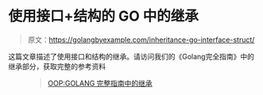 # 使用接口+结构的 GO 中的继承

> 原文：<https://golangbyexample.com/inheritance-go-interface-struct/>

这篇文章描述了使用接口和结构的继承。请访问我们的《Golang完全指南》中的继承部分，获取完整的参考资料

<figure class="wp-block-embed-wordpress wp-block-embed is-type-wp-embed is-provider-welcome-to-golang-by-example">

> [OOP:GOLANG 完整指南中的继承](https://golangbyexample.com/oop-inheritance-golang-complete/)

<iframe title="“OOP: Inheritance in GOLANG complete guide” — Welcome To Golang By Example" class="wp-embedded-content" sandbox="allow-scripts" security="restricted" style="position: absolute; clip: rect(1px, 1px, 1px, 1px);" src="https://golangbyexample.com/oop-inheritance-golang-complete/embed/#?secret=uytcxD6GIO" data-secret="uytcxD6GIO" width="600" height="338" frameborder="0" marginwidth="0" marginheight="0" scrolling="no"></div></figure> <p class="has-medium-font-size">Go 通过嵌入结构或使用接口来支持继承。做这件事有不同的方法，每种方法都有一些局限性。不同的方式有:</p> <ol class="has-medium-font-size"><li>通过使用嵌入结构–父结构嵌入到子结构中。局限性在于这种方法无法进行细分。不能将子结构传递给需要基的函数。更多详情请参考此链接–<a href="https://golangbyexample.com/inheritance-go-struct/"><strong>使用 Struct </strong> </a> <strong> </strong>继承</li><li>通过使用接口-子类型是可能的，但是限制是没有办法引用公共属性。更多详情请参考此链接–<a href="https://golangbyexample.com/inheritance-go-interface/"><strong>继承使用界面</strong> </a></li><li><strong>通过使用接口+结构</strong>–这修复了上述两种方法的局限性，但一个局限性是覆盖方法是不可能的。但是有解决办法。当前帖子描述了这种方法</li></ol> <p class="has-medium-font-size"><strong>详情:</strong></p> <p class="has-medium-font-size">在这种方法中，基础结构嵌入到子结构中，并且基础结构实现公共接口的所有方法。因此子结构可以:</p> <ol class="has-medium-font-size"><li>基本结构的访问方法和属性</li><li>因为基础结构实现了公共接口的所有功能，所以公共接口本身可以用于子类型。</li></ol> <pre class="wp-block-prismatic-blocks"><code class="language-go">package main import "fmt" type iBase interface { say() } type base struct { value string } func (b *base) say() { fmt.Println(b.value) } type child struct { base //embedding style string } func check(b iBase) { b.say() } func main() { base := base{value: "somevalue"} child := &amp;child{ base: base, style: "somestyle", } child.say() check(child) } </code></pre> <p class="has-medium-font-size"><strong>输出:</strong></p> <pre class="wp-block-prismatic-blocks"><code class="language-go">somevalue somevalue </code></pre> </body> </html></iframe></figure>